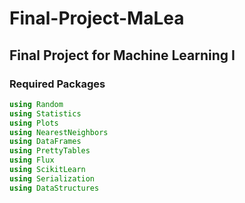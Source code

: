# Final-Project-MaLea
## Final Project for Machine Learning I

### Required Packages

```julia
using Random 
using Statistics
using Plots
using NearestNeighbors
using DataFrames
using PrettyTables
using Flux
using ScikitLearn
using Serialization
using DataStructures
```
